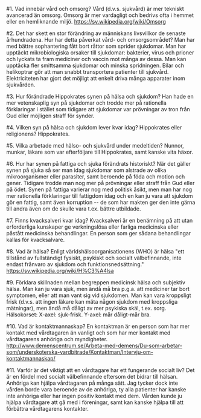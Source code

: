 #1. Vad innebär vård och omsorg?
Vård (d.v.s. sjukvård) är mer tekniskt avancerad än omsorg. Omsorg är mer vardagligt och bedrivs ofta i hemmet eller en 
hemliknande miljö. https://sv.wikipedia.org/wiki/Omsorg

#2. Det har skett en stor förändring av människans livsvillkor de senaste århundradena. Hur har detta påverkat vård- och 
omsorgsområdet?
Man har med bättre sophantering fått bort råttor som sprider sjukdomar. Man har upptäckt mikrobiologiska orsaker till sjukdomar:
bakterier, virus och prioner och lyckats ta fram mediciner och vaccin mot många av dessa. Man kan upptäcka fler smittsamma 
sjukdomar och minska spridningen. Bilar och helikoptrar gör att man snabbt transportera patienter till sjukvård. Elektriciteten
har gjort det möjligt att enkelt driva många apparater inom sjukvården.

#3. Hur förändrade Hippokrates synen på hälsa och sjukdom?
Han hade en mer vetenskaplig syn på sjukdomar och trodde mer på rationella förklaringar i stället som tidigare att sjukdomar
var prövningar av tron från Gud eller möjligen straff för synder.

#4. Vilken syn på hälsa och sjukdom lever kvar idag? Hippokrates eller religionens?
Hippokrates.

#5. Vilka arbetade med hälso- och sjukvård under medeltiden?
Nunnor, munkar, läkare som var efterföljare till Hippokrates, samt kanske vita häxor.

#6. Hur har synen på fattiga och sjuka förändrats historiskt?
När det gäller synen på sjuka så ser man idag sjukdomar som alstrade av olika mikroorganismer eller parasiter, samt
beroende på föda och motion och gener. Tidigare trodde man nog mer på prövningar eller straff från Gud eller på ödet.
Synen på fattiga varierar nog med politisk åsikt, men man har nog mer rationella förklaringar till fattigdom idag och en
kan ju vara att sjukdom gör en fattig, samt även korruption -- de som har makten ger den inte gärna till andra även
om de skulle vara t.ex. bättre utbildade.

#7. Finns kvacksalveri kvar idag?
Kvacksalveri är en benämning på att utan erforderliga kunskaper ge verkningslösa eller farliga medicinska eller påstått
medicinska behandlingar. En person som ger sådana behandlingar kallas för kvacksalvare.

#8. Vad är hälsa?
Enligt världshälsoorganisationens (WHO) är hälsa "ett tillstånd av fullständigt fysiskt, psykiskt och socialt välbefinnande, 
inte endast frånvaro av sjukdom och funktionsnedsättning."
https://sv.wikipedia.org/wiki/H%C3%A4lsa

#9. Förklara skillnaden mellan begreppen medicinsk hälsa och subjektiv hälsa.
Man kan ju vara sjuk, men ändå må bra p.g.a. att mediciner tar bort symptomen, eller att man vant sig vid sjukdomen.
Man kan vara kroppsligt frisk (d.v.s. att ingen läkare kan mäta någon sjukdom med kroppsliga mätningar), men ändå må dåligt
av mer psykiska skäl, t.ex. sorg.
Hälsokorset: X-axel: sjuk-frisk. Y-axel: mår dåligt-mår bra.

#10. Vad är kontaktmannaskap?
En kontaktman är en person som har mer kontakt med vårdtagaren än vanligt och som har mer kontakt med vårdtagarens
anhöriga och myndigheter.
http://www.demenscentrum.se/Arbeta-med-demens/Du-som-arbetar-som/underskoterska-vardbitrade/Kontaktman/Intervju-om-kontaktmannaskap/

#11. Varför är det viktigt att en vårdtagare har ett fungerande socialt liv?
Det är en fördel med socialt välbefinnande eftersom det bidrar till hälsan. Anhöriga kan hjälpa vårdtagaren på många sätt.
Jag tycker dock inte vården borde vara beroende av de anhöriga, ty alla patienter har kanske inte anhöriga eller
har ingen positiv kontakt med dem. Vården kunde ju hjälpa vårdtagare att gå med i föreningar, samt kan kanske hjälpa
till att förbättra vårdtagarens kontakter.
